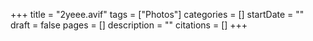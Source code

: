 +++
title = "2yeee.avif"
tags = ["Photos"]
categories = []
startDate = ""
draft = false
pages = []
description = ""
citations = []
+++
